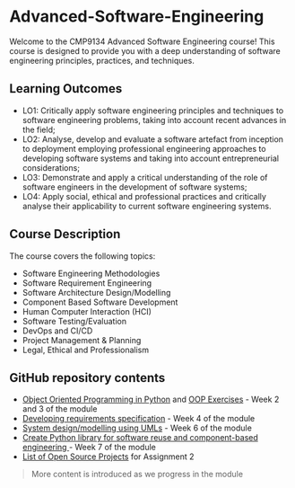 # Advanced-Software-Engineering
Welcome to the CMP9134 Advanced Software Engineering course! This course is designed to provide you with a deep understanding of software engineering principles, practices, and techniques.

## Learning Outcomes
* LO1: Critically apply software engineering principles and techniques to software engineering problems, taking into
account recent advances in the field;
* LO2: Analyse, develop and evaluate a software artefact from inception to deployment employing professional
engineering approaches to developing software systems and taking into account entrepreneurial considerations;
* LO3: Demonstrate and apply a critical understanding of the role of software engineers in the development of software
systems;
* LO4: Apply social, ethical and professional practices and critically analyse their applicability to current software
engineering systems.

## Course Description
The course covers the following topics:
* Software Engineering Methodologies
* Software Requirement Engineering
* Software Architecture Design/Modelling
* Component Based Software Development
* Human Computer Interaction (HCI)
* Software Testing/Evaluation
* DevOps and CI/CD
* Project Management & Planning
* Legal, Ethical and Professionalism

## GitHub repository contents
* [Object Oriented Programming in Python](OOP.md) and [OOP Exercises](EXERCISES.md) - Week 2 and 3 of the module
* [Developing requirements specification](REQUIREMENTS-ENGINEERING.md) - Week 4 of the module
* [System design/modelling using UMLs](UML.md) - Week 6 of the module
* [Create Python library for software reuse and component-based engineering ](PyLibrary.md) - Week 7 of the module
* [List of Open Source Projects](OS-Project.md) for Assignment 2

> More content is introduced as we progress in the module
